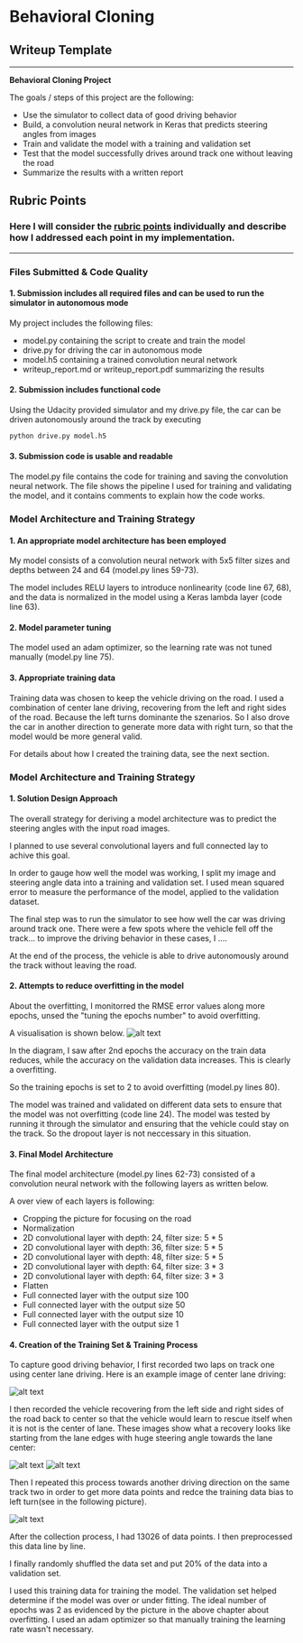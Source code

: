 # **Behavioral Cloning** 

## Writeup Template

---

**Behavioral Cloning Project**

The goals / steps of this project are the following:
* Use the simulator to collect data of good driving behavior
* Build, a convolution neural network in Keras that predicts steering angles from images
* Train and validate the model with a training and validation set
* Test that the model successfully drives around track one without leaving the road
* Summarize the results with a written report

[//]: # (Image References)

[image1]: ./examples/placeholder.png "Model Visualization"
[image2]: ./examples/center_lane_driving.png "Grayscaling"
[image3]: ./examples/left_recovery.png "Recovery Image"
[image4]: ./examples/right_recovery.png "Recovery Image"
[image5]: ./examples/other_direction.png "Recovery Image"
[image6]: ./examples/placeholder_small.png "Normal Image"
[image7]: ./examples/placeholder_small.png "Flipped Image"
[image8]: ./examples/loss_vari_5epochs.png "RMSE sequences"

## Rubric Points
### Here I will consider the [rubric points](https://review.udacity.com/#!/rubrics/432/view) individually and describe how I addressed each point in my implementation.  

---
### Files Submitted & Code Quality

#### 1. Submission includes all required files and can be used to run the simulator in autonomous mode

My project includes the following files:
* model.py containing the script to create and train the model
* drive.py for driving the car in autonomous mode
* model.h5 containing a trained convolution neural network 
* writeup_report.md or writeup_report.pdf summarizing the results

#### 2. Submission includes functional code
Using the Udacity provided simulator and my drive.py file, the car can be driven autonomously around the track by executing 
```sh
python drive.py model.h5
```

#### 3. Submission code is usable and readable

The model.py file contains the code for training and saving the convolution neural network. The file shows the pipeline I used for training and validating the model, and it contains comments to explain how the code works.

### Model Architecture and Training Strategy

#### 1. An appropriate model architecture has been employed

My model consists of a convolution neural network with 5x5 filter sizes and depths between 24 and 64 (model.py lines 59-73).

The model includes RELU layers to introduce nonlinearity (code line 67, 68), and the data is normalized in the model using a Keras lambda layer (code line 63).

#### 2. Model parameter tuning

The model used an adam optimizer, so the learning rate was not tuned manually (model.py line 75).

#### 3. Appropriate training data

Training data was chosen to keep the vehicle driving on the road. I used a combination of center lane driving, recovering from the left and right sides of the road. Because the left turns dominante the szenarios. So I also drove the car in another direction to generate more data with right turn, so that the model would be more general valid.

For details about how I created the training data, see the next section. 

### Model Architecture and Training Strategy

#### 1. Solution Design Approach

The overall strategy for deriving a model architecture was to predict the steering angles with the input road images.

I planned to use several convolutional layers and full connected lay to achive this goal.

In order to gauge how well the model was working, I split my image and steering angle data into a training and validation set. I used mean squared error to measure the performance of the model, applied to the validation dataset.

The final step was to run the simulator to see how well the car was driving around track one. There were a few spots where the vehicle fell off the track... to improve the driving behavior in these cases, I ....

At the end of the process, the vehicle is able to drive autonomously around the track without leaving the road.

#### 2. Attempts to reduce overfitting in the model

About the overfitting, I monitorred the RMSE error values along more epochs, unsed the "tuning the epochs number" to avoid overfitting.

A visualisation is shown below.
![alt text][image8]

In the diagram, I saw after 2nd epochs the accuracy on the train data reduces, while the accuracy on the validation data increases. This is clearly a overfitting.

So the training epochs is set to 2 to avoid overfitting (model.py lines 80). 

The model was trained and validated on different data sets to ensure that the model was not overfitting (code line 24). The model was tested by running it through the simulator and ensuring that the vehicle could stay on the track. So the dropout layer is not neccessary in this situation.

#### 3. Final Model Architecture

The final model architecture (model.py lines 62-73) consisted of a convolution neural network with the following layers as written below.

A over view of each layers is following:
* Cropping the picture for focusing on the road
* Normalization
* 2D convolutional layer with depth: 24, filter size: 5 * 5
* 2D convolutional layer with depth: 36, filter size: 5 * 5
* 2D convolutional layer with depth: 48, filter size: 5 * 5
* 2D convolutional layer with depth: 64, filter size: 3 * 3
* 2D convolutional layer with depth: 64, filter size: 3 * 3
* Flatten
* Full connected layer with the output size 100
* Full connected layer with the output size 50
* Full connected layer with the output size 10
* Full connected layer with the output size 1

#### 4. Creation of the Training Set & Training Process

To capture good driving behavior, I first recorded two laps on track one using center lane driving. Here is an example image of center lane driving:

![alt text][image2]

I then recorded the vehicle recovering from the left side and right sides of the road back to center so that the vehicle would learn to rescue itself when it is not is the center of lane. These images show what a recovery looks like starting from the lane edges with huge steering angle towards the lane center:

![alt text][image3]
![alt text][image4]


Then I repeated this process towards another driving direction on the same track two in order to get more data points and redce the training data bias to left turn(see in the following picture).

![alt text][image5]

After the collection process, I had 13026 of data points. I then preprocessed this data line by line.

I finally randomly shuffled the data set and put 20% of the data into a validation set. 

I used this training data for training the model. The validation set helped determine if the model was over or under fitting. The ideal number of epochs was 2 as evidenced by the picture in the above chapter about overfitting. I used an adam optimizer so that manually training the learning rate wasn't necessary.
